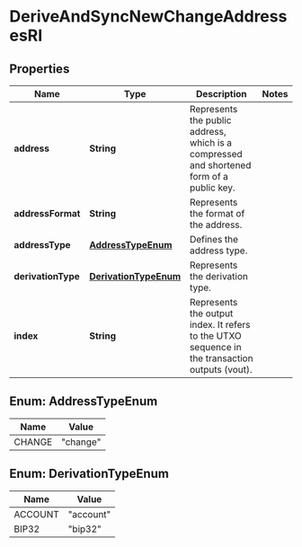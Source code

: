 

# DeriveAndSyncNewChangeAddressesRI


## Properties

| Name | Type | Description | Notes |
|------------ | ------------- | ------------- | -------------|
|**address** | **String** | Represents the public address, which is a compressed and shortened form of a public key. |  |
|**addressFormat** | **String** | Represents the format of the address. |  |
|**addressType** | [**AddressTypeEnum**](#AddressTypeEnum) | Defines the address type. |  |
|**derivationType** | [**DerivationTypeEnum**](#DerivationTypeEnum) | Represents the derivation type. |  |
|**index** | **String** | Represents the output index. It refers to the UTXO sequence in the transaction outputs (vout). |  |



## Enum: AddressTypeEnum

| Name | Value |
|---- | -----|
| CHANGE | &quot;change&quot; |



## Enum: DerivationTypeEnum

| Name | Value |
|---- | -----|
| ACCOUNT | &quot;account&quot; |
| BIP32 | &quot;bip32&quot; |



